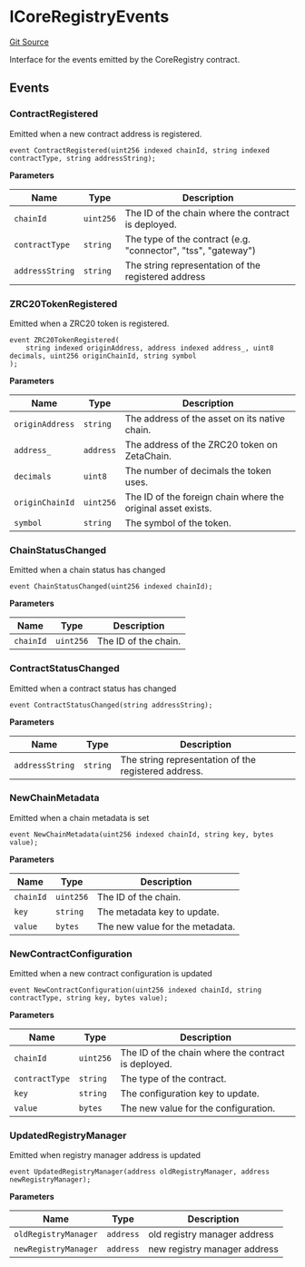 # ICoreRegistryEvents
[Git Source](https://github.com/zeta-chain/protocol-contracts/blob/main/v2/contracts/zevm/interfaces/ICoreRegistry.sol)

Interface for the events emitted by the CoreRegistry contract.


## Events
### ContractRegistered
Emitted when a new contract address is registered.


```solidity
event ContractRegistered(uint256 indexed chainId, string indexed contractType, string addressString);
```

**Parameters**

|Name|Type|Description|
|----|----|-----------|
|`chainId`|`uint256`|The ID of the chain where the contract is deployed.|
|`contractType`|`string`|The type of the contract (e.g. "connector", "tss", "gateway")|
|`addressString`|`string`|The string representation of the registered address|

### ZRC20TokenRegistered
Emitted when a ZRC20 token is registered.


```solidity
event ZRC20TokenRegistered(
    string indexed originAddress, address indexed address_, uint8 decimals, uint256 originChainId, string symbol
);
```

**Parameters**

|Name|Type|Description|
|----|----|-----------|
|`originAddress`|`string`|The address of the asset on its native chain.|
|`address_`|`address`|The address of the ZRC20 token on ZetaChain.|
|`decimals`|`uint8`|The number of decimals the token uses.|
|`originChainId`|`uint256`|The ID of the foreign chain where the original asset exists.|
|`symbol`|`string`|The symbol of the token.|

### ChainStatusChanged
Emitted when a chain status has changed


```solidity
event ChainStatusChanged(uint256 indexed chainId);
```

**Parameters**

|Name|Type|Description|
|----|----|-----------|
|`chainId`|`uint256`|The ID of the chain.|

### ContractStatusChanged
Emitted when a contract status has changed


```solidity
event ContractStatusChanged(string addressString);
```

**Parameters**

|Name|Type|Description|
|----|----|-----------|
|`addressString`|`string`|The string representation of the registered address.|

### NewChainMetadata
Emitted when a chain metadata is set


```solidity
event NewChainMetadata(uint256 indexed chainId, string key, bytes value);
```

**Parameters**

|Name|Type|Description|
|----|----|-----------|
|`chainId`|`uint256`|The ID of the chain.|
|`key`|`string`|The metadata key to update.|
|`value`|`bytes`|The new value for the metadata.|

### NewContractConfiguration
Emitted when a new contract configuration is updated


```solidity
event NewContractConfiguration(uint256 indexed chainId, string contractType, string key, bytes value);
```

**Parameters**

|Name|Type|Description|
|----|----|-----------|
|`chainId`|`uint256`|The ID of the chain where the contract is deployed.|
|`contractType`|`string`|The type of the contract.|
|`key`|`string`|The configuration key to update.|
|`value`|`bytes`|The new value for the configuration.|

### UpdatedRegistryManager
Emitted when registry manager address is updated


```solidity
event UpdatedRegistryManager(address oldRegistryManager, address newRegistryManager);
```

**Parameters**

|Name|Type|Description|
|----|----|-----------|
|`oldRegistryManager`|`address`|old registry manager address|
|`newRegistryManager`|`address`|new registry manager address|

